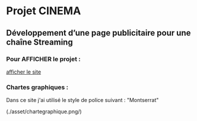 # Projet CINEMA

## Développement d’une page publicitaire pour une chaîne Streaming

### Pour AFFICHER le projet :
[afficher le site](`https://elbzhiba.github.io/cinema/`)

### Chartes graphiques : 
Dans ce site j'ai utilisé le style de police suivant :
"Montserrat"



(./asset/chartegraphique.png/)